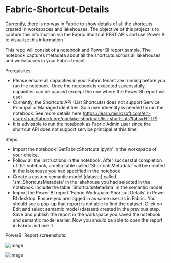 # Fabric-Shortcut-Details

Currently, there is no way in Fabric to show details of all the shortcuts created in workspaces and lakehouses. The objective of this project is to capture this information via the Fabric Shortcut REST APIs and use Power BI to visualize this information

This repo will consist of a notebook and Power BI report sample. The notebook captures metadata about all the shortcuts across all lakehouses and workspaces in your Fabric tenant. 

Prerquisites:
- Please ensure all capacities in your Fabric tenant are running before you run the notebook. Once the notebook is executed successfully, capacities can be paused (except the one where the Power BI report will use)
- Currently, the Shortcuts API (List Shortcuts) does not support Service Principal or Managed identities. So a user idnentity is needed to run the notebook. See more details here (https://learn.microsoft.com/en-us/rest/api/fabric/core/onelake-shortcuts/list-shortcuts?tabs=HTTP)
- It is advisable to run the notebook as Fabric Admin user since the shortcut API does not support service principal at this time


Steps:

- Import the notebook 'GetFabricShortcuts.ipynb' in the workspace of your choice.
- Follow all the instructions in the notebook. After successful completion of the notebook, a delta table called 'ShortcutsMetadata' will be created in the lakehouse you had specified in the notebook
- Create a custom semantic model (dataset) called 'sm_ShortcutsMetadata' in the lakehouse you had selected in the notebook. Include the table 'ShortcutsMetadata' in the semantic model
- Import the Power BI report 'Fabric Workspace Shortcut Details' in Power BI desktop. Ensure you are logged in as same user as in Fabric. You should see a pop-up that report is not able to find the dataset. Click on Edit and select semantic model (dataset) created 
  in the previous step. Save and publish the report in the workspace you saved the notebook and semantic model earlier. Now you should be able to open the report in Fabric and use it

PowerBI Report screenshots:

![image](https://github.com/user-attachments/assets/b77d7f89-1ecb-42ee-90b1-89443e4282f1)

![image](https://github.com/user-attachments/assets/0f761ad5-56df-4d5a-916d-f32b08a7b00c)


